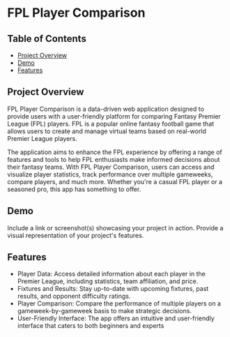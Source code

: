 # FPL Player Comparison

## Table of Contents

- [Project Overview](#project-overview)
- [Demo](#demo)
- [Features](#features)


## Project Overview

FPL Player Comparison is a data-driven web application designed to provide users with a user-friendly platform for comparing Fantasy Premier League (FPL) players. FPL is a popular online fantasy football game that allows users to create and manage virtual teams based on real-world Premier League players.

The application aims to enhance the FPL experience by offering a range of features and tools to help FPL enthusiasts make informed decisions about their fantasy teams. With FPL Player Comparison, users can access and visualize player statistics, track performance over multiple gameweeks, compare players, and much more. Whether you're a casual FPL player or a seasoned pro, this app has something to offer.

## Demo

Include a link or screenshot(s) showcasing your project in action. Provide a visual representation of your project's features.

## Features

- Player Data: Access detailed information about each player in the Premier League, including statistics, team affiliation, and price.
- Fixtures and Results: Stay up-to-date with upcoming fixtures, past results, and opponent difficulty ratings.
- Player Comparison: Compare the performance of multiple players on a gameweek-by-gameweek basis to make strategic decisions.
- User-Friendly Interface: The app offers an intuitive and user-friendly interface that caters to both beginners and experts

